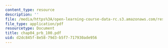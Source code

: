 ```yaml
---
content_type: resource
description: ''
file: /media/https%3A/open-learning-course-data-rc.s3.amazonaws.com/res-6-001-continuum-electromechanics-spring-2009/d2dc845f8e5879d3b5f7717930ade956_chap04_prb_100.pdf
file_type: application/pdf
resourcetype: Document
title: chap04_prb_100.pdf
uid: d2dc845f-8e58-79d3-b5f7-717930ade956
---
```

